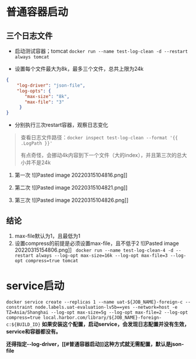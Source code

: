 # 普通容器启动
## 三个日志文件
* 启动测试容器；tomcat
`docker run --name test-log-clean -d --restart always tomcat`

* 设置每个文件最大为8k，最多三个文件，总共上限为24k
```json
{
    "log-driver": "json-file",
    "log-opts": {
       "max-size": "8k",
       "max-file": "3" 
     }
}
```

* 分别执行三次restart容器，观察日志变化
> 查看日志文件路径：`docker inspect test-log-clean --format '{{ .LogPath }}'`
> 
> 有点奇怪，会挪动4k内容到下一个文件（大的index），并且第三次的总大小并不是24k
1. 第一次
![[Pasted image 20220315104816.png]]

2. 第二次
![[Pasted image 20220315104821.png]]

3. 第三次
![[Pasted image 20220315104826.png]]


## 结论
1. max-file默认为1，且最低为1
2. 设置compress的前提是必须设置max-file，且不低于2
![[Pasted image 20220315154806.png]]
` docker run --name test-log-clean-4 -d --restart always --log-opt max-size=16k --log-opt max-file=3 --log-opt compress=true tomcat`

# service启动
` docker service create --replicas 1 --name uat-${JOB_NAME}-foreign-c --constraint node.labels.uat-evaluation-lv5b==yes --network=host -e TZ=Asia/Shanghai --log-opt max-size=5g --log-opt max-file=2 --log-opt compress=true local.harbor.com/library/${JOB_NAME}-foreign-c:${BUILD_ID}
`
**如果安装这个配置，启动service，会发现日志配置并没有生效，service和容器都没有。**

**还得指定--log-driver，[[#普通容器启动]]这种方式就无需配置，默认是json-file**